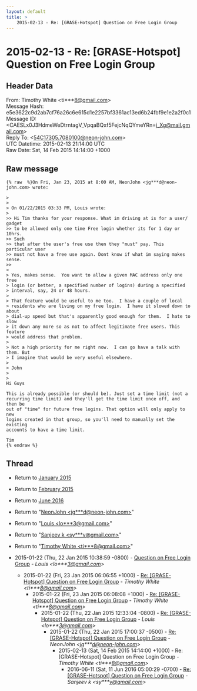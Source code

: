 ```yaml
---
layout: default
title: >
    2015-02-13 - Re: [GRASE-Hotspot] Question on Free Login Group
---
```


# 2015-02-13 - Re: [GRASE-Hotspot] Question on Free Login Group

## Header Data

From: Timothy White \<ti***8@gmail.com\><br>
Message Hash: e5e3622c9d2ab7cf76a26c6e615d1e2257bf3361ac13ed6b24fbf9e1e2a2f0c1<br>
Message ID: \<CAESLx0J3HdmeWeDtrntagV_VpqaBQxf5FejcNqQYmeYRn=j_Xg@mail.gmail.com\><br>
Reply To: \<54C17305.7080100@neon-john.com\><br>
UTC Datetime: 2015-02-13 21:14:00 UTC<br>
Raw Date: Sat, 14 Feb 2015 14:14:00 +1000<br>

## Raw message

```
{% raw  %}On Fri, Jan 23, 2015 at 8:00 AM, NeonJohn <jg***d@neon-john.com> wrote:

>
>
> On 01/22/2015 03:33 PM, Louis wrote:
>
>> Hi Tim thanks for your response. What im driving at is for a user/ gadget
>> to be allowed only one time Free login whether its for 1 day or 10hrs.
>> Such
>> that after the user's free use then they "must" pay. This particular user
>> must not have a free use again. Dont know if what im saying makes sense.
>>
>
> Yes, makes sense.  You want to allow a given MAC address only one free
> login (or better, a specified number of logins) during a specified
> interval, say, 24 or 48 hours.
>
> That feature would be useful to me too.  I have a couple of local
> residents who are living on my free login.  I have it slowed down to about
> dial-up speed but that's apparently good enough for them.  I hate to slow
> it down any more so as not to affect legitimate free users. This feature
> would address that problem.
>
> Not a high priority for me right now.  I can go have a talk with them. But
> I imagine that would be very useful elsewhere.
>
> John
>
>
Hi Guys

This is already possible (or should be). Just set a time limit (not a
recurring time limit) and they'll get the time limit once off, and then be
out of "time" for future free logins. That option will only apply to new
logins created in that group, so you'll need to manually set the existing
accounts to have a time limit.

Tim
{% endraw %}
```

## Thread

+ Return to [January 2015](/archive/2015/01)
+ Return to [February 2015](/archive/2015/02)
+ Return to [June 2016](/archive/2016/06)

+ Return to "[NeonJohn <jg***d<span>@</span>neon-john.com>](/authors/jg___d_at_neonjohn_com)"
+ Return to "[Louis <lo***3<span>@</span>gmail.com>](/authors/lo___3_at_gmail_com)"
+ Return to "[Sanjeev k <sy***v<span>@</span>gmail.com>](/authors/sy___v_at_gmail_com)"
+ Return to "[Timothy White <ti***8<span>@</span>gmail.com>](/authors/ti___8_at_gmail_com)"

+ 2015-01-22 (Thu, 22 Jan 2015 10:38:59 -0800) - [Question on Free Login Group](/archive/2015/01/92da6846b68ea16f4fc36d590c21b82a070f07a7c91bab137539128d1033bff6) - _Louis \<lo***3@gmail.com\>_
  + 2015-01-22 (Fri, 23 Jan 2015 06:06:55 +1000) - [Re: [GRASE-Hotspot] Question on Free Login Group](/archive/2015/01/69b1fe70854002937bdfdf2d7193f1f1ff9fd6dd2a904206585f669edc2a6e55) - _Timothy White \<ti***8@gmail.com\>_
    + 2015-01-22 (Fri, 23 Jan 2015 06:08:08 +1000) - [Re: [GRASE-Hotspot] Question on Free Login Group](/archive/2015/01/9dbd06df2842821ff756fb06c6ad425876d8a6a1139cd50f7904e6b3836f456f) - _Timothy White \<ti***8@gmail.com\>_
      + 2015-01-22 (Thu, 22 Jan 2015 12:33:04 -0800) - [Re: [GRASE-Hotspot] Question on Free Login Group](/archive/2015/01/171bac0b91075eeef6bc5346262cc7b78ad119e59fea85dba31c7736172624a4) - _Louis \<lo***3@gmail.com\>_
        + 2015-01-22 (Thu, 22 Jan 2015 17:00:37 -0500) - [Re: [GRASE-Hotspot] Question on Free Login Group](/archive/2015/01/cf556823bb586e83233c7e5d5fba5b3fd0ebd23e7e4c010d24d45919e7f7844c) - _NeonJohn \<jg***d@neon-john.com\>_
          + 2015-02-13 (Sat, 14 Feb 2015 14:14:00 +1000) - Re: [GRASE-Hotspot] Question on Free Login Group - _Timothy White \<ti***8@gmail.com\>_
            + 2016-06-11 (Sat, 11 Jun 2016 05:00:29 -0700) - [Re: [GRASE-Hotspot] Question on Free Login Group](/archive/2016/06/64334f5c57492a35c849413a1d205abadd83865fe2fe3d01a0b70662112db502) - _Sanjeev k \<sy***v@gmail.com\>_

